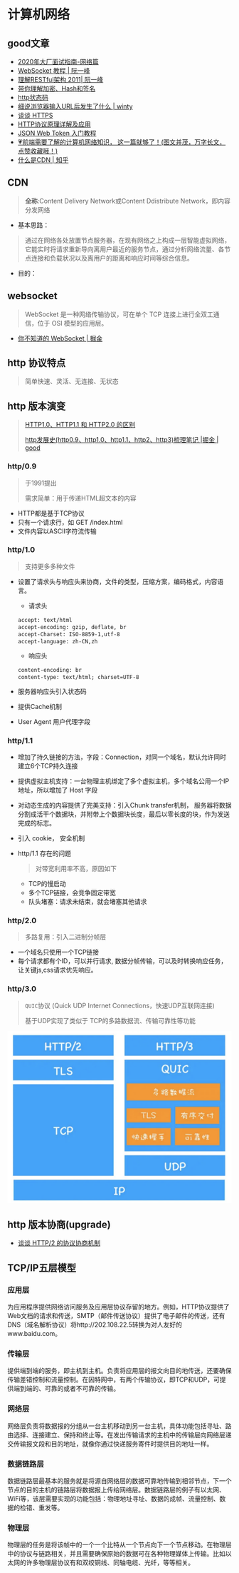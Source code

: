 # 计算机网络



## good文章

* [2020年大厂面试指南-网络篇](https://juejin.im/post/5e44e17a518825491b11bd63)
* [WebSocket 教程 | 阮一峰](http://www.ruanyifeng.com/blog/2017/05/websocket.html)
* [理解RESTful架构 2011| 阮一峰](http://www.ruanyifeng.com/blog/2011/09/restful.html)
* [带你理解加密、Hash和签名](https://blog.csdn.net/lvzishen123/article/details/86141958)
* [http状态码](http://47.98.159.95/my_blog/http/004.html#_1xx)
* [细说浏览器输入URL后发生了什么 | winty](https://juejin.im/post/5e32449d6fb9a02fe4581907)
* [谈谈 HTTPS](https://juejin.im/post/59e4c02151882578d02f4aca)
* [HTTP协议原理详解及应用]( https://juejin.im/post/5b30dd496fb9a00e925bde2e )
* [JSON Web Token 入门教程]( http://www.ruanyifeng.com/blog/2018/07/json_web_token-tutorial.html )
* [💗前端需要了解的计算机网络知识， 这一篇就够了！(图文并茂，万字长文，点赞收藏哦！)](https://juejin.im/post/6844904079974465544)
* [什么是CDN | 知乎](https://www.zhihu.com/question/37353035)



## CDN

> **全称**:Content Delivery Network或Content Ddistribute Network，即内容分发网络

* 基本思路：

> 通过在网络各处放置节点服务器，在现有网络之上构成一层智能虚拟网络，它能实时将请求重新导向离用户最近的服务节点，通过分析网络流量、各节点连接和负载状况以及离用户的距离和响应时间等综合信息。

* 目的：

> 



## websocket

> WebSocket 是一种网络传输协议，可在单个 TCP 连接上进行全双工通信，位于 OSI 模型的应用层。

* [你不知道的 WebSocket | 掘金](https://juejin.im/post/5f1ef215e51d453473206df6)

  

## http 协议特点

> 简单快速、灵活、无连接、无状态






## http 版本演变

> [HTTP1.0、HTTP1.1 和 HTTP2.0 的区别](http://mp.weixin.qq.com/s/GICbiyJpINrHZ41u_4zT-A)
>
> [http发展史(http0.9、http1.0、http1.1、http2、http3)梳理笔记 |掘金 | good](https://juejin.im/post/5dbe8eba5188254fe019dabb)
>
> 



### http/0.9

> 于1991提出
>
> 需求简单：用于传递HTML超文本的内容

* HTTP都是基于TCP协议
* 只有一个请求行，如 GET /index.html
* 文件内容以ASCII字符流传输





### http/1.0

> 支持更多多种文件

* 设置了请求头与响应头来协商，文件的类型，压缩方案，编码格式，内容语言。

  * 请求头

  ```http
  accept: text/html
  accept-encoding: gzip, deflate, br
  accept-Charset: ISO-8859-1,utf-8
  accept-language: zh-CN,zh
  ```

  * 响应头

  ```http
  content-encoding: br
  content-type: text/html; charset=UTF-8
  ```

* 服务器响应头引入状态码

* 提供Cache机制

* User Agent  用户代理字段



### http/1.1

* 增加了持久链接的方法，字段：Connection，对同一个域名，默认允许同时建立6个TCP持久连接

* 提供虚拟主机支持：一台物理主机绑定了多个虚拟主机，多个域名公用一个IP地址，所以增加了 Host 字段

* 对动态生成的内容提供了完美支持：引入Chunk transfer机制， 服务器将数据分割成活干个数据块，并附带上个数据块长度，最后以零长度的块，作为发送完成的标志。

* 引入 cookie， 安全机制

  

* http/1.1 存在的问题

  > 对带宽利用率不高，原因如下

  * TCP的慢启动
  * 多个TCP链接，会竞争固定带宽
  * 队头堵塞：请求未结束，就会堵塞其他请求

  

### http/2.0

> 多路复用：引入二进制分帧层

* 一个域名只使用一个TCP链接
* 每个请求都有个ID，可以并行请求, 数据分帧传输，可以及时转换响应任务，让关键js,css请求优先响应。



### http/3.0

> `QUIC`协议 (Quick UDP Internet Connections，快速UDP互联网连接)
>
> 基于UDP实现了类似于 TCP的多路数据流、传输可靠性等功能



![http3show](../images/http3show.png)



## http 版本协商(upgrade)

* [谈谈 HTTP/2 的协议协商机制](https://imququ.com/post/protocol-negotiation-in-http2.html)





 ## TCP/IP五层模型

### 应用层

为应用程序提供网络访问服务及应用层协议存留的地方。例如，HTTP协议提供了Web文档的请求和传送，SMTP（邮件传送协议）提供了电子邮件的传送，还有DNS（域名解析协议）将http://202.108.22.5转换为对人友好的www.baidu.com。

### 传输层

提供端到端的服务，即主机到主机。负责将应用层的报文向目的地传送，还要确保传输差错控制和流量控制。在因特网中，有两个传输协议，即TCP和UDP，可提供端到端的、可靠的或者不可靠的传输。

### 网络层

网络层负责将数据报的分组从一台主机移动到另一台主机，具体功能包括寻址、路由选择、连接建立、保持和终止等。在发出传输请求的主机中的传输层向网络层递交传输报文段和目的地址，就像你通过快递服务寄件时提供目的地址一样。

### 数据链路层

数据链路层最基本的服务就是将源自网络层的数据可靠地传输到相邻节点，下一个节点的目的主机的链路层将数据报上传给网络层。数据链路层的例子有以太网、WiFi等，该层需要实现的功能包括：物理地址寻址、数据的成帧、流量控制、数据的检错、重发等。

### 物理层

物理层的任务是将该帧中的一个一个比特从一个节点向下一个节点移动。在物理层中的协议与链路相关，并且需要确保原始的数据可在各种物理媒体上传输。比如以太网的许多物理层协议有和双绞铜线、同轴电缆、光纤，等等相关。